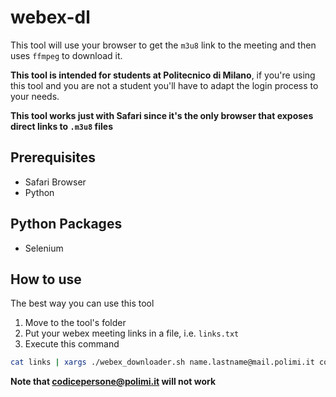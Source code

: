 # webex-dl
This tool will use your browser to get the `m3u8` link to the meeting and then uses `ffmpeg` to download it.

**This tool is intended for students at Politecnico di Milano**, if you're using this tool and you are not a student you'll have to adapt the login process to your needs.

**This tool works just with Safari since it's the only browser that exposes direct links to `.m3u8` files**

## Prerequisites
- Safari Browser
- Python

## Python Packages
- Selenium

## How to use
The best way you can use this tool

1. Move to the tool's folder
2. Put your webex meeting links in a file, i.e. `links.txt`
3. Execute this command
```sh
cat links | xargs ./webex_downloader.sh name.lastname@mail.polimi.it codicepersona polimi_password
```
**Note that codicepersone@polimi.it will not work**